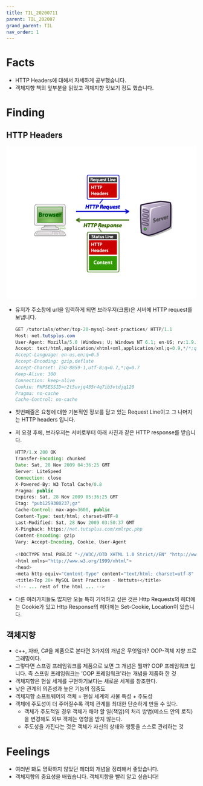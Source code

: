 ```yaml
---
title: TIL_20200711
parent: TIL_202007
grand_parent: TIL
nav_order: 1
---
```


# Facts

- HTTP Headers에 대해서 자세하게 공부했습니다.
- 객체지향 책의 앞부분을 읽었고 객체지향 맛보기 정도 했습니다.

# Finding

## HTTP Headers

![](_images/20200711/image1.png)

- 유저가 주소창에 url을 입력하게 되면 브라우저(크롬)은 서버에 HTTP request를 보냅니다.
  ```java
  GET /tutorials/other/top-20-mysql-best-practices/ HTTP/1.1
  Host: net.tutsplus.com
  User-Agent: Mozilla/5.0 (Windows; U; Windows NT 6.1; en-US; rv:1.9.1.5) Gecko/20091102 Firefox/3.5.5 (.NET CLR 3.5.30729)
  Accept: text/html,application/xhtml+xml,application/xml;q=0.9,*/*;q=0.8
  Accept-Language: en-us,en;q=0.5
  Accept-Encoding: gzip,deflate
  Accept-Charset: ISO-8859-1,utf-8;q=0.7,*;q=0.7
  Keep-Alive: 300
  Connection: keep-alive
  Cookie: PHPSESSID=r2t5uvjq435r4q7ib3vtdjq120
  Pragma: no-cache
  Cache-Control: no-cache
  ```
- 첫번째줄은 요청에 대한 기본적인 정보를 담고 있는 Request Line이고 그 나머지는 HTTP headers 입니다.

- 저 요청 후에, 브라우저는 서버로부터 아래 사진과 같은 HTTP response를 받습니다.

  ```java
  HTTP/1.x 200 OK
  Transfer-Encoding: chunked
  Date: Sat, 28 Nov 2009 04:36:25 GMT
  Server: LiteSpeed
  Connection: close
  X-Powered-By: W3 Total Cache/0.8
  Pragma: public
  Expires: Sat, 28 Nov 2009 05:36:25 GMT
  Etag: "pub1259380237;gz"
  Cache-Control: max-age=3600, public
  Content-Type: text/html; charset=UTF-8
  Last-Modified: Sat, 28 Nov 2009 03:50:37 GMT
  X-Pingback: https://net.tutsplus.com/xmlrpc.php
  Content-Encoding: gzip
  Vary: Accept-Encoding, Cookie, User-Agent

  <!DOCTYPE html PUBLIC "-//W3C//DTD XHTML 1.0 Strict//EN" "http://www.w3.org/TR/xhtml1/DTD/xhtml1-strict.dtd">
  <html xmlns="http://www.w3.org/1999/xhtml">
  <head>
  <meta http-equiv="Content-Type" content="text/html; charset=utf-8" />
  <title>Top 20+ MySQL Best Practices - Nettuts+</title>
  <!-- ... rest of the html ... -->
  ```

- 다른 여러가지들도 많지만 오늘 특히 기억하고 싶은 것은 Http Requests의 헤더에는 Cookie가 있고 Http Response의 헤더에는 Set-Cookie, Location이 있습니다.

## 객체지향

- c++, 자바, C#을 제품으로 본다면 3가지의 개념은 무엇일까? OOP-객체 지향 프로그래밍이다.
- 그렇다면 스프링 프레임워크를 제품으로 보면 그 개념은 뭘까? OOP 프레임워크 입니다. 즉 스프링 프레임워크는 'OOP 프레임워크'라는 개념을 제품화 한 것
- 객체지향은 현실 세계를 구현하기보다는 새로운 세계를 창조한다.
- 낮은 관계의 의존성과 높은 기능의 집중도
- 객체지향 소프트웨어의 객체 = 현실 세계의 사물 특성 + 주도성
- 객체에 주도성이 더 주어질수록 객체 관계를 최대한 단순하게 만들 수 있다.
  - 객체가 주도적일 경우 객체가 해야 할 일(책임)의 처리 방법(메소드 안의 로직)을 변경해도 외부 객체는 영향을 받지 않는다.
  - 주도성을 가진다는 것은 객체가 자신의 상태와 행동을 스스로 관리하는 것

# Feelings

- 여러번 봐도 명확하지 않았던 헤더의 개념을 정리해서 좋았습니다.
- 객체지향의 중요성을 배웠습니다. 객체지향을 빨리 알고 싶습니다!
